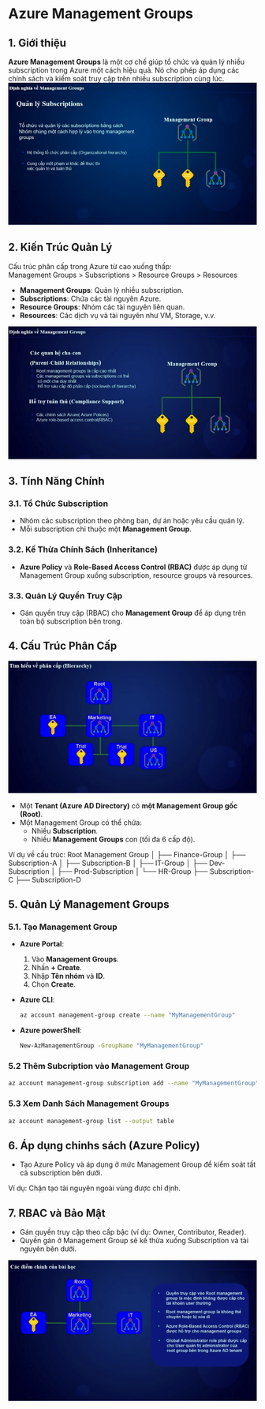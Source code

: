 # Azure Management Groups

## 1. Giới thiệu
**Azure Management Groups** là một cơ chế giúp tổ chức và quản lý nhiều subscription trong Azure một cách hiệu quả. Nó cho phép áp dụng các chính sách và kiểm soát truy cập trên nhiều subscription cùng lúc.
![type](../assets/section2/mmg.png)
## 2. Kiến Trúc Quản Lý
Cấu trúc phân cấp trong Azure từ cao xuống thấp:  
Management Groups > Subscriptions > Resource Groups > Resources  
- **Management Groups**: Quản lý nhiều subscription.
- **Subscriptions**: Chứa các tài nguyên Azure.
- **Resource Groups**: Nhóm các tài nguyên liên quan.
- **Resources**: Các dịch vụ và tài nguyên như VM, Storage, v.v.

![type](../assets/section2/mmg2.png)

## 3. Tính Năng Chính
### 3.1. Tổ Chức Subscription
- Nhóm các subscription theo phòng ban, dự án hoặc yêu cầu quản lý.
- Mỗi subscription chỉ thuộc một **Management Group**.

### 3.2. Kế Thừa Chính Sách (Inheritance)
- **Azure Policy** và **Role-Based Access Control (RBAC)** được áp dụng từ Management Group xuống subscription, resource groups và resources.

### 3.3. Quản Lý Quyền Truy Cập
- Gán quyền truy cập (RBAC) cho **Management Group** để áp dụng trên toàn bộ subscription bên trong.

## 4. Cấu Trúc Phân Cấp
![type](../assets/section2/phancap.png)

- Một **Tenant (Azure AD Directory)** có **một Management Group gốc (Root)**.
- Một Management Group có thể chứa:
  - Nhiều **Subscription**.
  - Nhiều **Management Groups** con (tối đa 6 cấp độ).
  
Ví dụ về cấu trúc:
Root Management Group 
│ ├── Finance-Group 
│ ├── Subscription-A 
│ ├── Subscription-B 
│ ├── IT-Group 
│ ├── Dev-Subscription 
│ ├── Prod-Subscription 
│ └── HR-Group 
├── Subscription-C 
├── Subscription-D


## 5. Quản Lý Management Groups
### 5.1. Tạo Management Group
- **Azure Portal**:
  1. Vào **Management Groups**.
  2. Nhấn **+ Create**.
  3. Nhập **Tên nhóm** và **ID**.
  4. Chọn **Create**.

- **Azure CLI**:
  ```sh
  az account management-group create --name "MyManagementGroup"

- **Azure powerShell**:
  ```sh
  New-AzManagementGroup -GroupName "MyManagementGroup"


### 5.2 Thêm Subcription vào Management Group 
```sh
az account management-group subscription add --name "MyManagementGroup" --subscription "Subscription-ID"  
```

### 5.3 Xem Danh Sách Management Groups
```sh
az account management-group list --output table
```

## 6. Áp dụng chinhs sách (Azure Policy)
- Tạo Azure Policy và áp dụng ở mức Management Group để kiểm soát tất cả subscription bên dưới.  


Ví dụ: Chặn tạo tài nguyên ngoài vùng được chỉ định.

## 7. RBAC và Bảo Mật
- Gán quyền truy cập theo cấp bậc (ví dụ: Owner, Contributor, Reader).
- Quyền gán ở Management Group sẽ kế thừa xuống Subscription và tài nguyên bên dưới.

![type](../assets/section2/mmg3.png)